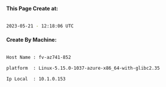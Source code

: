 
   
#### This Page Create at:

```bash

2023-05-21 - 12:18:06 UTC

```

#### Create By Machine:

```bash

Host Name : fv-az741-852

platform  : Linux-5.15.0-1037-azure-x86_64-with-glibc2.35

Ip Local  : 10.1.0.153

```

